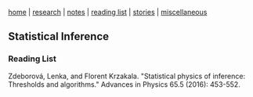 [home](./index.html)  |  [research](./research.html)  |  [notes](./notes.html)  |  [reading list](./reading_list.html)  |  [stories](./story.html)  |  [miscellaneous](./miscellaneous.html)


## Statistical Inference

### Reading List
Zdeborová, Lenka, and Florent Krzakala. "Statistical physics of inference: Thresholds and algorithms." Advances in Physics 65.5 (2016): 453-552.
